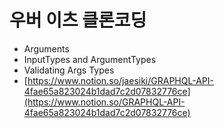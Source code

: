 <!-- @format -->

# 우버 이츠 클론코딩

- Arguments
- InputTypes and ArgumentTypes
- Validating Args Types
- [https://www.notion.so/jaesiki/GRAPHQL-API-4fae65a823024b1dad7c2d07832776ce](https://www.notion.so/GRAPHQL-API-4fae65a823024b1dad7c2d07832776ce)
